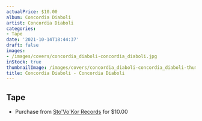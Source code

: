 ```yaml
---
actualPrice: $10.00
album: Concordia Diaboli
artist: Concordia Diaboli
categories:
- Tape
date: '2021-10-14T18:44:37'
draft: false
images:
- /images/covers/concordia_diaboli-concordia_diaboli.jpg
inStock: true
thumbnailImage: /images/covers/concordia_diaboli-concordia_diaboli-thumb.jpg
title: Concordia Diaboli - Concordia Diaboli
---
```


## Tape
* Purchase from [Sto'Vo'Kor Records](https://stovokor-records.com/products/concordia-diaboli-concordia-diaboli) for $10.00
